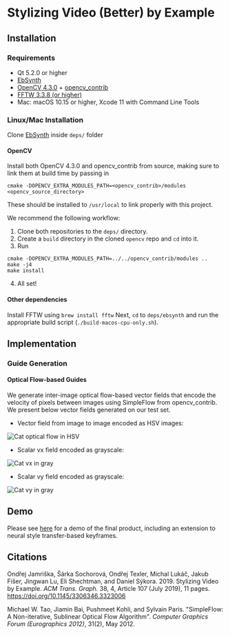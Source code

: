 # Stylizing Video (Better) by Example
## Installation
### Requirements
* Qt 5.2.0 or higher
* [EbSynth](https://github.com/mimetikxs/ebsynth/tree/b111b8fecf13ffa596e1f7b8573f2f31b1d38705)
* [OpenCV 4.3.0](https://github.com/opencv/opencv/tree/4.3.0) + [opencv_contrib](https://github.com/opencv/opencv_contrib)
* [FFTW 3.3.8 (or higher)](http://www.fftw.org/)
* Mac: macOS 10.15 or higher, Xcode 11 with Command Line Tools

### Linux/Mac Installation
 Clone [EbSynth](https://github.com/mimetikxs/ebsynth.git) inside `deps/` folder
#### OpenCV
Install both OpenCV 4.3.0 and opencv_contrib from source, making sure to link them at build time by passing in
```
cmake -DOPENCV_EXTRA_MODULES_PATH=<opencv_contrib>/modules <opencv_source_directory>
```
These should be installed to `/usr/local` to link properly with this project.

We recommend the following workflow:
1. Clone both repositories to the `deps/` directory.
2. Create a `build` directory in the cloned `opencv` repo and `cd` into it. 
3. Run 
```
cmake -DOPENCV_EXTRA_MODULES_PATH=../../opencv_contrib/modules ..
make -j4
make install
```
4. All set!
#### Other dependencies
Install FFTW using `brew install fftw` Next, `cd` to `deps/ebsynth` and run the appropriate build script (`./build-macos-cpu-only.sh`). 

## Implementation
### Guide Generation
#### Optical Flow-based Guides
We generate inter-image optical flow-based vector fields that encode the velocity of pixels
between images using SimpleFlow from opencv_contrib. We present below vector fields generated on our test set.

* Vector field from image to image encoded as HSV images:  

![Cat optical flow in HSV](https://media.giphy.com/media/dxHtk041o3VlaS8NCL/giphy.gif)
* Scalar vx field encoded as grayscale:  

![Cat vx in gray](https://media.giphy.com/media/mBeo1ENx26fvTFIr9H/giphy.gif)
* Scalar vy field encoded as grayscale:  

![Cat vy in gray](https://media.giphy.com/media/mFl7l8vvtbO2cR3aw7/giphy.gif)
## Demo

Please see [here](https://www.youtube.com/watch?v=77BxiVeDPSI) for a demo of the final product, including an extension to neural style transfer-based keyframes.
## Citations
Ondřej Jamriška, Šárka Sochorová, Ondřej Texler, Michal Lukáč, Jakub Fišer, Jingwan Lu, Eli Shechtman, and Daniel Sýkora. 2019.
Stylizing Video by Example.
*ACM Trans. Graph.* 38, 4, Article 107 (July 2019), 11 pages. https://doi.org/10.1145/3306346.3323006

Michael W. Tao, Jiamin Bai, Pushmeet Kohli, and Sylvain Paris. "SimpleFlow: A Non-iterative, Sublinear Optical Flow Algorithm". *Computer Graphics Forum (Eurographics 2012)*, 31(2), May 2012.
